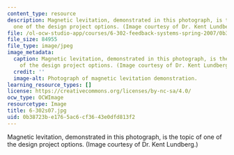 ```yaml
---
content_type: resource
description: Magnetic levitation, demonstrated in this photograph, is the topic of
  one of the design project options. (Image courtesy of Dr. Kent Lundberg.)
file: /ol-ocw-studio-app/courses/6-302-feedback-systems-spring-2007/0b38723be1765ac6cf3643e0dfd813f2_6-302s07.jpg
file_size: 84955
file_type: image/jpeg
image_metadata:
  caption: Magnetic levitation, demonstrated in this photograph, is the topic of one
    of the design project options. (Image courtesy of Dr. Kent Lundberg.)
  credit: ''
  image-alt: Photograph of magnetic levitation demonstration.
learning_resource_types: []
license: https://creativecommons.org/licenses/by-nc-sa/4.0/
ocw_type: OCWImage
resourcetype: Image
title: 6-302s07.jpg
uid: 0b38723b-e176-5ac6-cf36-43e0dfd813f2
---
```

Magnetic levitation, demonstrated in this photograph, is the topic of one of the design project options. (Image courtesy of Dr. Kent Lundberg.)